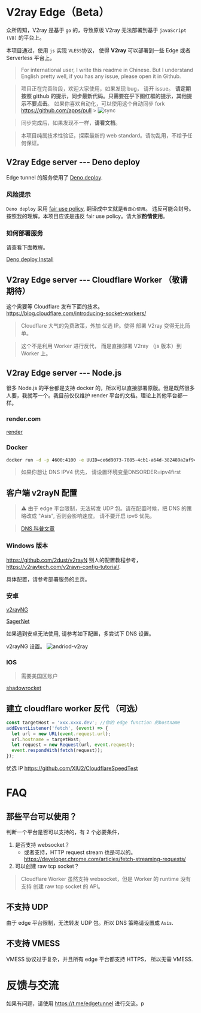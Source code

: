 # V2ray Edge（Beta）

众所周知，V2ray 是基于 `go` 的，导致原版 V2ray 无法部署到基于 `javaScript (V8)` 的平台上。

本项目通过，使用 `js` 实现 `VLESS`协议， 使得 **V2ray** 可以部署到一些 Edge 或者 Serverless 平台上。

> For international user, I write this readme in Chinese. But I understand English pretty well, if you has any issue, please open it in Github.

> 项目正在完善阶段，欢迎大家使用，如果发现 bug， 请开 issue。
> **请定期按照 github 的提示，同步最新代码。只需要在乎下图红框的提示，其他提示不要点击**。
> 如果你喜欢自动化，可以使用这个自动同步 fork https://github.com/apps/pull > ![sync](./doc/sync.jpg)

> 同步完成后，如果发现不一样，**请看文档**。

> 本项目纯属技术性验证，探索最新的 web standard。请勿乱用，不给予任何保证。

## V2ray Edge server --- Deno deploy

Edge tunnel 的服务使用了 [Deno deploy](https://deno.com/deploy).

### 风险提示

`Deno deploy` 采用 [fair use policy](https://deno.com/deploy/docs/fair-use-policy), 翻译成中文就是`看良心使用`。 违反可能会封号。
按照我的理解，本项目应该是违反 fair use policy。请大家**酌情使用**。

### 如何部署服务

请查看下面教程。

[Deno deploy Install](./doc/edge-tunnel-deno.md)

## V2ray Edge server --- Cloudflare Worker （敬请期待）

这个需要等 Cloudflare 发布下面的技术。
https://blog.cloudflare.com/introducing-socket-workers/

> Cloudflare 大气的免费政策，外加 优选 IP。使得 部署 V2ray 变得无比简单。

> 这个不是利用 Worker 进行反代， 而是直接部署 V2ray （js 版本）到 Worker 上。

## V2ray Edge server --- Node.js

很多 Node.js 的平台都是支持 docker 的，所以可以直接部署原版。但是既然很多人要，我就写一个。我目前仅仅维护 render 平台的文档。理论上其他平台都一样。

### render.com

[render](./doc/render.md)

### Docker

``` bash
docker run -d -p 4600:4100 -e UUID=ce6d9073-7085-4cb1-a64d-382489a2af94 zizifn/node-vless:latest
```
> 如果你想让 DNS IPV4 优先， 请设置环境变量DNSORDER=ipv4first


## 客户端 v2rayN 配置

> ⚠️ 由于 edge 平台限制，无法转发 UDP 包。请在配置时候，把 DNS 的策略改成 "Asis", 否则会影响速度。
> 请不要开启 ipv6 优先。

> [ DNS 科普文章](https://tachyondevel.medium.com/%E6%BC%AB%E8%B0%88%E5%90%84%E7%A7%8D%E9%BB%91%E7%A7%91%E6%8A%80%E5%BC%8F-dns-%E6%8A%80%E6%9C%AF%E5%9C%A8%E4%BB%A3%E7%90%86%E7%8E%AF%E5%A2%83%E4%B8%AD%E7%9A%84%E5%BA%94%E7%94%A8-62c50e58cbd0)

### Windows 版本

https://github.com/2dust/v2rayN
别人的配置教程参考，https://v2raytech.com/v2rayn-config-tutorial/.

具体配置，请参考部署服务的主页。

### 安卓

[v2rayNG](https://github.com/2dust/v2rayNG)

[SagerNet](https://github.com/SagerNet/SagerNet)

如果遇到安卓无法使用, 请参考如下配置，多尝试下 DNS 设置。

v2rayNG 设置。
![andriod-v2ray](./doc/andriod_v2rayn.jpg)

### IOS

> 需要美国区账户

[shadowrocket](https://apps.apple.com/us/app/shadowrocket/id932747118)

## 建立 cloudflare worker 反代 （可选）

```js
const targetHost = 'xxx.xxxx.dev'; //你的 edge function 的hostname
addEventListener('fetch', (event) => {
  let url = new URL(event.request.url);
  url.hostname = targetHost;
  let request = new Request(url, event.request);
  event.respondWith(fetch(request));
});
```

优选 IP https://github.com/XIU2/CloudflareSpeedTest

# FAQ

## 那些平台可以使用？

判断一个平台是否可以支持的，有 2 个必要条件，

1. 是否支持 websocket？
   - 或者支持，HTTP request stream 也是可以的。https://developer.chrome.com/articles/fetch-streaming-requests/
2. 可以创建 raw tcp socket？

> Cloudflare Worker 虽然支持 websocket，但是 Worker 的 runtime 没有支持 创建 raw tcp socket 的 API。

## 不支持 UDP

由于 edge 平台限制，无法转发 UDP 包。所以 DNS 策略请设置成 `Asis`.

## 不支持 VMESS

VMESS 协议过于复杂，并且所有 edge 平台都支持 HTTPS， 所以无需 VMESS.

# 反馈与交流

如果有问题，请使用 https://t.me/edgetunnel 进行交流。p

